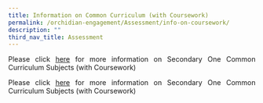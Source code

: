 ```yaml
---
title: Information on Common Curriculum (with Coursework)
permalink: /orchidian-engagement/Assessment/info-on-coursework/
description: ""
third_nav_title: Assessment
---
```

<div align="justify">

Please click <a href="/files/Assessment/Secondary%201_Information%20for%20Parents%20on%20Common%20Curriculum%20Subjects%20(with%20Coursework)_012023.pdf" target="_blank">here</a> for more information on Secondary One Common Curriculum Subjects (with Coursework)
	
Please click <a href="/files/Assessment/Secondary%202_Information%20for%20Parents%20on%20Common%20Curriculum%20Subjects%20(with%20Coursework)_012023.pdf" target="_blank">here</a> for more information on Secondary One Common Curriculum Subjects (with Coursework)

</div>